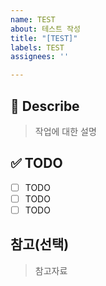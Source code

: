 ```yaml
---
name: TEST
about: 테스트 작성
title: "[TEST]"
labels: TEST
assignees: ''

---
```


## 📖 Describe
> 작업에 대한 설명

## ✅ TODO
- [ ] TODO
- [ ] TODO
- [ ] TODO

## 참고(선택)
> 참고자료
